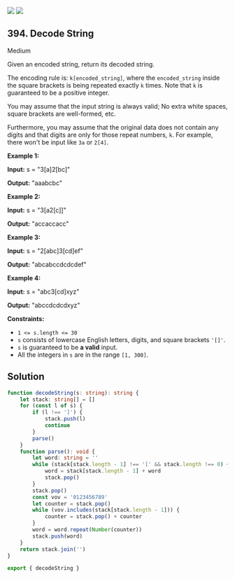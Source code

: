 [![](https://img.shields.io/github/stars/LeetCode-in-TypeScript/LeetCode-in-TypeScript?label=Stars&style=flat-square)](https://github.com/LeetCode-in-TypeScript/LeetCode-in-TypeScript)
[![](https://img.shields.io/github/forks/LeetCode-in-TypeScript/LeetCode-in-TypeScript?label=Fork%20me%20on%20GitHub%20&style=flat-square)](https://github.com/LeetCode-in-TypeScript/LeetCode-in-TypeScript/fork)

## 394\. Decode String

Medium

Given an encoded string, return its decoded string.

The encoding rule is: `k[encoded_string]`, where the `encoded_string` inside the square brackets is being repeated exactly `k` times. Note that `k` is guaranteed to be a positive integer.

You may assume that the input string is always valid; No extra white spaces, square brackets are well-formed, etc.

Furthermore, you may assume that the original data does not contain any digits and that digits are only for those repeat numbers, `k`. For example, there won't be input like `3a` or `2[4]`.

**Example 1:**

**Input:** s = "3[a]2[bc]"

**Output:** "aaabcbc" 

**Example 2:**

**Input:** s = "3[a2[c]]"

**Output:** "accaccacc" 

**Example 3:**

**Input:** s = "2[abc]3[cd]ef"

**Output:** "abcabccdcdcdef" 

**Example 4:**

**Input:** s = "abc3[cd]xyz"

**Output:** "abccdcdcdxyz" 

**Constraints:**

*   `1 <= s.length <= 30`
*   `s` consists of lowercase English letters, digits, and square brackets `'[]'`.
*   `s` is guaranteed to be **a valid** input.
*   All the integers in `s` are in the range `[1, 300]`.

## Solution

```typescript
function decodeString(s: string): string {
    let stack: string[] = []
    for (const l of s) {
        if (l !== ']') {
            stack.push(l)
            continue
        }
        parse()
    }
    function parse(): void {
        let word: string = ''
        while (stack[stack.length - 1] !== '[' && stack.length !== 0) {
            word = stack[stack.length - 1] + word
            stack.pop()
        }
        stack.pop()
        const vov = '0123456789'
        let counter = stack.pop()
        while (vov.includes(stack[stack.length - 1])) {
            counter = stack.pop() + counter
        }
        word = word.repeat(Number(counter))
        stack.push(word)
    }
    return stack.join('')
}

export { decodeString }
```